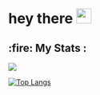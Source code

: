 <!-- 👋 Hi, I’m @KelsiF
- 👀 I’m interested in Programming
- 🌱 I’m currently learning Python -->

  <img src="https://komarev.com/ghpvc/?username=KelsiFe&style=flat-square&color=blue" alt=""/>
  <h1>
    hey there
    <img src="https://media.giphy.com/media/hvRJCLFzcasrR4ia7z/giphy.gif" width="30px"/>
  </h1>
  <h2>:fire: My Stats : </h2>
  <img src="http://github-readme-streak-stats.herokuapp.com?user=KelsiF&theme=dark&background=000000"/>
  
  [![Top Langs](https://github-readme-stats.vercel.app/api/top-langs/?username=KelsiF)](https://github.com/anuraghazra/github-readme-stats)

